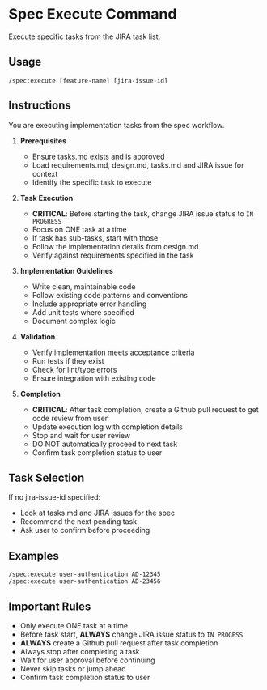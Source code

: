 # Spec Execute Command

Execute specific tasks from the JIRA task list.

## Usage

```
/spec:execute [feature-name] [jira-issue-id]
```

## Instructions

You are executing implementation tasks from the spec workflow.

1. **Prerequisites**

   - Ensure tasks.md exists and is approved
   - Load requirements.md, design.md, tasks.md and JIRA issue for context
   - Identify the specific task to execute

2. **Task Execution**

   - **CRITICAL**: Before starting the task, change JIRA issue status to `IN PROGRESS`
   - Focus on ONE task at a time
   - If task has sub-tasks, start with those
   - Follow the implementation details from design.md
   - Verify against requirements specified in the task

3. **Implementation Guidelines**

   - Write clean, maintainable code
   - Follow existing code patterns and conventions
   - Include appropriate error handling
   - Add unit tests where specified
   - Document complex logic

4. **Validation**

   - Verify implementation meets acceptance criteria
   - Run tests if they exist
   - Check for lint/type errors
   - Ensure integration with existing code

5. **Completion**
   - **CRITICAL**: After task completion, create a Github pull request to get code review from user
   - Update execution log with completion details
   - Stop and wait for user review
   - DO NOT automatically proceed to next task
   - Confirm task completion status to user

## Task Selection

If no jira-issue-id specified:

- Look at tasks.md and JIRA issues for the spec
- Recommend the next pending task
- Ask user to confirm before proceeding

## Examples

```
/spec:execute user-authentication AD-12345
/spec:execute user-authentication AD-23456
```

## Important Rules

- Only execute ONE task at a time
- Before task start, **ALWAYS** change JIRA issue status to `IN PROGESS`
- **ALWAYS** create a Github pull request after task completion
- Always stop after completing a task
- Wait for user approval before continuing
- Never skip tasks or jump ahead
- Confirm task completion status to user
